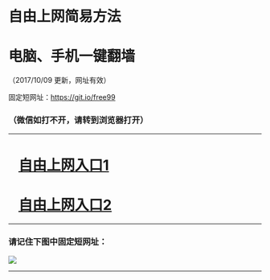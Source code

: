 ﻿# 自由上网简易方法

# 电脑、手机一键翻墙

（2017/10/09 更新，网址有效）

固定短网址：https://git.io/free99

### （微信如打不开，请转到浏览器打开）


***





# &nbsp;&nbsp; <a href="http://ft1350419171.fwq-tz-1001.info/fwqtz01.html?t=100900113483 " target="_blank">自由上网入口1</a>
# &nbsp;&nbsp; <a href="http://ft3164831753.fwq-tz-1002.info/fwqtz02.html?t=100900120237 " target="_blank">自由上网入口2</a>
***

### 请记住下图中固定短网址：

<img src="https://s3-us-west-2.amazonaws.com/fwq-1001/yjfq-20170905okok.png" /> 


***

